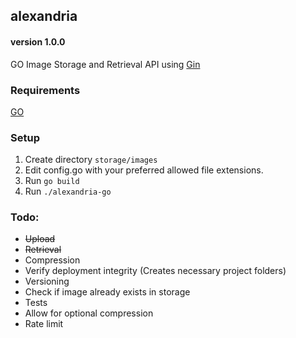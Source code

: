 ## alexandria
#### version 1.0.0
GO Image Storage and Retrieval API using [Gin](https://github.com/gin-gonic/gin)

### Requirements
[GO](https://www.php.net/)

### Setup
1. Create directory `storage/images`
2. Edit config.go with your preferred allowed file extensions.
3. Run `go build`
4. Run `./alexandria-go`

### Todo:
- ~~Upload~~
- ~~Retrieval~~
- Compression
- Verify deployment integrity (Creates necessary project folders)
- Versioning
- Check if image already exists in storage
- Tests
- Allow for optional compression
- Rate limit
